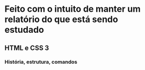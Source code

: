 # Feito com o intuito de manter um relatório do que está sendo estudado

## HTML e CSS 3 

### História, estrutura, comandos
